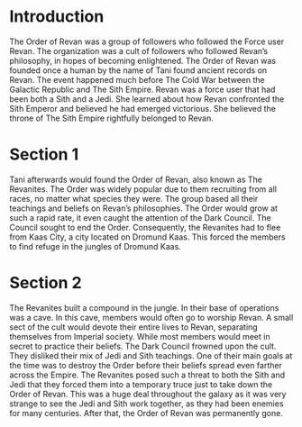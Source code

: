 # Introduction

The Order of Revan was a group of followers who followed the Force user Revan.
The organization was a cult of followers who followed Revan’s philosophy, in hopes of becoming enlightened.
The Order of Revan was founded once a human by the name of Tani found ancient records on Revan.
The event happened much before The Cold War between the Galactic Republic and The Sith Empire.
Revan was a force user that had been both a Sith and a Jedi.
She learned about how Revan confronted the Sith Emperor and believed he had emerged victorious.
She believed the throne of The Sith Empire rightfully belonged to Revan.

# Section 1

Tani afterwards would found the Order of Revan, also known as The Revanites.
The Order was widely popular due to them recruiting from all races, no matter what species they were.
The group based all their teachings and beliefs on Revan’s philosophies.
The Order would grow at such a rapid rate, it even caught the attention of the Dark Council.
The Council sought to end the Order.
Consequently, the Revanites had to flee from Kaas City, a city located on Dromund Kaas.
This forced the members to find  refuge in the jungles of Dromund Kaas.

# Section 2

The Revanites built a compound in the jungle.
In their base of operations was a cave.
In this cave, members would often go to worship Revan.
A small sect of the cult would devote their entire lives to Revan, separating themselves from Imperial society.
While most members would meet in secret to practice their beliefs.
The Dark Council frowned upon the cult.
They disliked their mix of Jedi and Sith teachings.
One of their main goals at the time was to destroy the Order before their beliefs spread even farther across the Empire.
The Revanites posed such a threat to both the Sith and Jedi that they forced them into a temporary truce just to take down the Order of Revan.
This was a huge deal throughout the galaxy as it was very strange to see the Jedi and Sith work together, as they had been enemies for many centuries.
After that, the Order of Revan was permanently gone.
